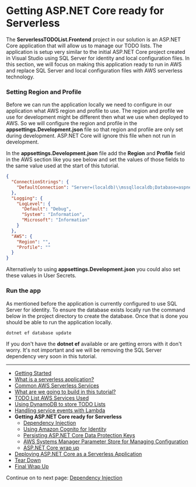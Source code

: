 # Getting ASP.NET Core ready for Serverless

The **ServerlessTODOList.Frontend** project in our solution is an ASP.NET Core application that will allow us to manage our TODO lists. The application
is setup very similar to the initial ASP.NET Core project created in Visual Studio using SQL Server for identity and local configuration files. In this
section, we will focus on making this application ready to run in AWS and replace SQL Server and local configuration files with AWS serverless technology.

### Setting Region and Profile

Before we can run the application locally we need to configure in our application what AWS region and profile to use. The region and profile we use 
for development might be different then what we use when deployed to AWS. So we will configure the region and profile in the **appsettings.Development.json** file
so that region and profile are only set during development. ASP.NET Core will ignore this file when not run in development. 

In the **appsettings.Development.json** file add the **Region** and **Profile** field in the AWS section like you see below and set the values of those fields to the same value used
at the start of this tutorial.

```json
{
  "ConnectionStrings": {
    "DefaultConnection": "Server=(localdb)\\mssqllocaldb;Database=aspnet-ServerlessTODOList-53bc9b9d-9d6a-45d4-8429-2a2761773502;Trusted_Connection=True;MultipleActiveResultSets=true"
  },
  "Logging": {
    "LogLevel": {
      "Default": "Debug",
      "System": "Information",
      "Microsoft": "Information"
    }
  },
  "AWS": {
    "Region": "",
    "Profile": ""
  }
}
```

Alternatively to using **appsettings.Development.json** you could also set these values in User Secrets.

### Run the app

As mentioned before the application is currently configured to use SQL Server for identity. To ensure the database exists locally run the command below in the project directory
to create the database. Once that is done you should be able to run the application locally.

```
dotnet ef database update
```

If you don't have the **dotnet ef** available or are getting errors with it don't worry. It's not important and we will be removing 
the SQL Server dependency very soon in this tutorial.

<!-- Generated Navigation -->
---

* [Getting Started](../GettingStarted.md)
* [What is a serverless application?](../WhatIsServerless.md)
* [Common AWS Serverless Services](../CommonServerlessServices.md)
* [What are we going to build in this tutorial?](../WhatAreWeBuilding.md)
* [TODO List AWS Services Used](../TODOListServices.md)
* [Using DynamoDB to store TODO Lists](../DynamoDBModule/WhatIsDynamoDB.md)
* [Handling service events with Lambda](../StreamProcessing/ServiceEvents.md)
* **Getting ASP.NET Core ready for Serverless**
  * [Dependency Injection](../ASP.NETCoreFrontend/DependencyInjection.md)
  * [Using Amazon Cognito for Identity](../ASP.NETCoreFrontend/WebIdentity.md)
  * [Persisting ASP.NET Core Data Protection Keys](../ASP.NETCoreFrontend/ParameterStoreDataProtection.md)
  * [AWS Systems Manager Parameter Store for Managing Configuration](../ASP.NETCoreFrontend/ParameterStoreConfigurationProvider.md)
  * [ASP.NET Core wrap up](../ASP.NETCoreFrontend/FrontendWrapup.md)
* [Deploying ASP.NET Core as a Serverless Application](../DeployingFrontend/DeployingFrontend.md)
* [Tear Down](../TearDown.md)
* [Final Wrap Up](../FinalWrapup.md)

Continue on to next page: [Dependency Injection](../ASP.NETCoreFrontend/DependencyInjection.md)

